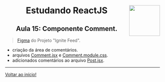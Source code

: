 <div align="center">
<a href="https://github.com/monicaquintal" target="_blank"><img align="right" height="100" src="https://cdn.jsdelivr.net/gh/devicons/devicon/icons/react/react-original.svg" /></a>
<h1>Estudando ReactJS</h1>
<h2>Aula 15: Componente Comment.</h2>
</div>

> [Figma](https://www.figma.com/community/file/1113573231685349036) do Projeto "Ignite Feed".

- criação da área de comentários.
- arquivos [Comment.jsx](../../projetos/01-fundamentos-reactjs/src/components/Comment.jsx) e [Comment.module.css](../../projetos/01-fundamentos-reactjs/src/components/Comment.module.css).
- adicionados comentários ao arquivo [Post.jsx](../../projetos/01-fundamentos-reactjs/src/components/Post.jsx).

---

[Voltar ao início!](https://github.com/monicaquintal/estudandoReact/)